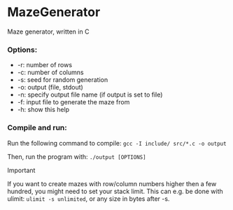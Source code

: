 # MazeGenerator
Maze generator, written in C

### Options:
- -r: number of rows
- -c: number of columns
- -s: seed for random generation
- -o: output (file, stdout)
- -n: specify output file name (if output is set to file)
- -f: input file to generate the maze from
- -h: show this help

### Compile and run:
Run the following command to compile: ```gcc -I include/ src/*.c -o output```

Then, run the program with: ```./output [OPTIONS]```

> [!IMPORTANT]
> If you want to create mazes with row/column numbers higher then a few hundred, you might need to set your stack limit.
> This can e.g. be done with ulimit: ```ulimit -s unlimited```, or any size in bytes after -s.

